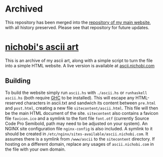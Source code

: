 # Archived
This repository has been merged into the [repository of my main website](https://github.com/nichobi/website), with all history preserved. Please see that repository for future updates. 

# [nichobi's ascii art](https://ascii.nichobi.com)

This is an archive of my ascii art, along with a simple script to turn the file into a simple HTML website. A live version is available at [ascii.nichobi.com](https://ascii.nichobi.com)

## Building
To build the website simply run `ascii.hs` with `./ascii.hs` or `runhaskell ascii.hs` (both require [GHC](https://www.haskell.org/ghc/) to be installed).
This will escape any HTML-reserved characters in ascii.txt and sandwich its content between `pre.html` and `post.html`, creating a new file `sitecontent/ascii.html`. This file will then be the main HTML document of the site.
`sitecontent` also contains a favicon file `favicon.ico` and a symlink to the font file `font.otf` (currently Source Code Pro Semibold, path may need to be adjusted on your system).
An NGINX site configuration file `nginx-config` is also included. A symlink to it should be created in `/etc/nginx/sites-available/ascii.nichobi.com`. It assumes there is a symlink from `/www/ascii` to the `sitecontent` directory. If hosting on a different domain, replace any usages of `ascii.nichobi.com` in the file with your own domain.

